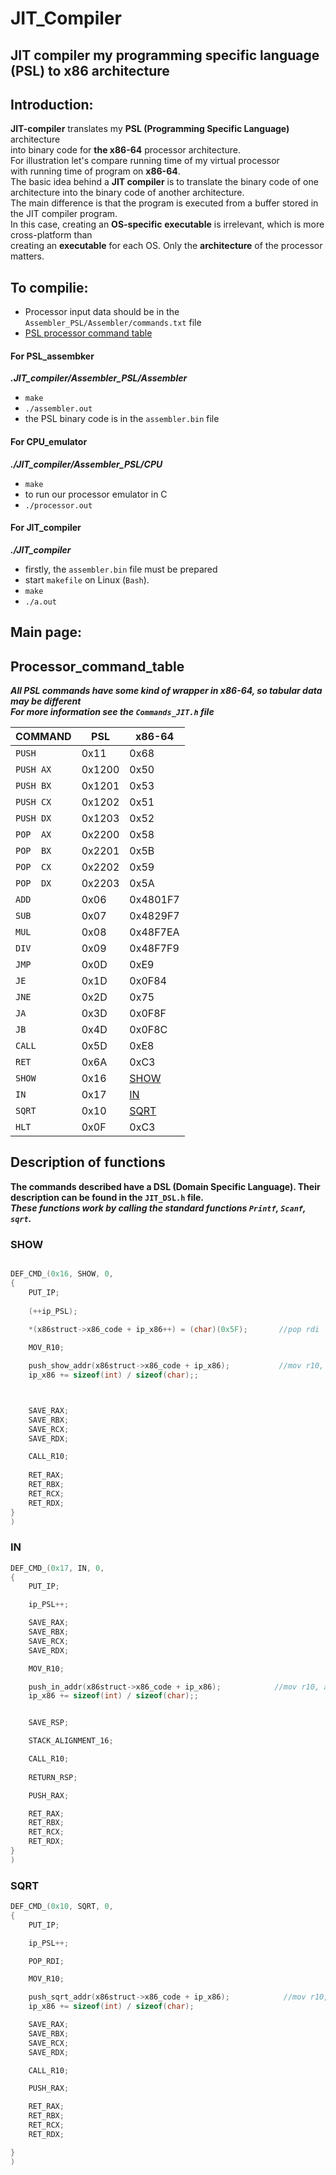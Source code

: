 # JIT_Compiler
## JIT compiler my programming specific language (PSL) to x86 architecture

## Introduction:

**JIT-compiler** translates my **PSL (Programming Specific Language)** architecture<br/>
into binary code for **the x86-64** processor architecture.<br/>
For illustration let's compare running time of my virtual processor  <br/>
with running time of program on **x86-64**. <br/>
The basic idea behind a **JIT compiler** is to translate the binary code of one architecture into the binary code of another architecture. <br/>
The main difference is that the program is executed from a buffer stored in the JIT compiler program. <br/>
In this case, creating an **OS-specific** **executable** is irrelevant, which is more cross-platform than <br/>
creating an **executable** for each OS. Only the **architecture** of the processor matters. <br/>

## To compilie:

- Processor input data should be in the ```Assembler_PSL/Assembler/commands.txt``` file
- [PSL processor command table](#Processor_command_table)

#### For PSL_assembker

___.JIT_compiler/Assembler_PSL/Assembler___
- ```make```
- ```./assembler.out```
- the PSL binary code is in the ```assembler.bin``` file


#### For CPU_emulator

___./JIT_compiler/Assembler_PSL/CPU___
- ```make```
- to run our processor emulator in C
- ```./processor.out```


#### For JIT_compiler

___./JIT_compiler___
- firstly, the ```assembler.bin``` file must be prepared 
- start ```makefile``` on Linux (```Bash```).
- ```make```
- ```./a.out```


## Main page:


## Processor_command_table

___All PSL  commands have some kind of wrapper in x86-64, so tabular data may be different___<br/>
___For more information see the ```Commands_JIT.h``` file___<br/>


|**COMMAND**  |**PSL**      |**x86-64**|
|-------------|-------------|-------------|
|```PUSH```   |0x11         |0x68         |
|```PUSH AX```|0x1200       |0x50         |
|```PUSH BX```|0x1201       |0x53         |
|```PUSH CX```|0x1202       |0x51         |
|```PUSH DX```|0x1203       |0x52         |
|```POP  AX```|0x2200       |0x58         |
|```POP  BX```|0x2201       |0x5B         |
|```POP  CX```|0x2202       |0x59         |
|```POP  DX```|0x2203       |0x5A         |
|```ADD    ```|0x06         |0x4801F7     |
|```SUB    ```|0x07         |0x4829F7     |
|```MUL    ```|0x08         |0x48F7EA     |
|```DIV    ```|0x09         |0x48F7F9     |
|```JMP    ```|0x0D         |0xE9         |
|```JE     ```|0x1D         |0x0F84       |
|```JNE    ```|0x2D         |0x75         |
|```JA     ```|0x3D         |0x0F8F       |
|```JB     ```|0x4D         |0x0F8C       |
|```CALL   ```|0x5D         |0xE8         |
|```RET    ```|0x6A         |0xC3         |
|```SHOW   ```|0x16         |[SHOW](#SHOW)|
|```IN     ```|0x17         |[IN](#IN)    |
|```SQRT   ```|0x10         |[SQRT](#SQRT)|
|```HLT    ```|0x0F         |0xC3         |


## Description of functions

**The commands described have a DSL (Domain Specific Language). Their description can be found in the ```JIT_DSL.h``` file.** <br/>
___These functions work by calling the standard functions ```Printf```, ```Scanf```, ```sqrt```.___

### SHOW
```cpp

DEF_CMD_(0x16, SHOW, 0, 
{
    PUT_IP;
    
    (++ip_PSL);
 
    *(x86struct->x86_code + ip_x86++) = (char)(0x5F);       //pop rdi

    MOV_R10;

    push_show_addr(x86struct->x86_code + ip_x86);           //mov r10, address
    ip_x86 += sizeof(int) / sizeof(char);;



    SAVE_RAX;
    SAVE_RBX;
    SAVE_RCX;
    SAVE_RDX;

    CALL_R10;
    
    RET_RAX;
    RET_RBX;
    RET_RCX;
    RET_RDX;
}
)

```


### IN 
```cpp
DEF_CMD_(0x17, IN, 0,
{
    PUT_IP;

    ip_PSL++;

    SAVE_RAX;
    SAVE_RBX;
    SAVE_RCX;
    SAVE_RDX;

    MOV_R10;

    push_in_addr(x86struct->x86_code + ip_x86);            //mov r10, address
    ip_x86 += sizeof(int) / sizeof(char);;


    SAVE_RSP;

    STACK_ALIGNMENT_16;

    CALL_R10;
    
    RETURN_RSP;

    PUSH_RAX;

    RET_RAX;
    RET_RBX;
    RET_RCX;
    RET_RDX;
}
)
```


### SQRT
```cpp
DEF_CMD_(0x10, SQRT, 0,
{
    PUT_IP;

    ip_PSL++;

    POP_RDI;

    MOV_R10;

    push_sqrt_addr(x86struct->x86_code + ip_x86);            //mov r10, address
    ip_x86 += sizeof(int) / sizeof(char);

    SAVE_RAX;
    SAVE_RBX;
    SAVE_RCX;
    SAVE_RDX;

    CALL_R10;

    PUSH_RAX;

    RET_RAX;
    RET_RBX;
    RET_RCX;
    RET_RDX;

}
)
```
